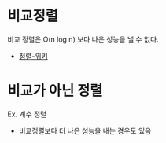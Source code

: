 # 비교정렬

비교 정렬은 O(n log n) 보다 나은 성능을 낼 수 없다.
- [정렬-위키](https://ko.wikipedia.org/wiki/%EC%A0%95%EB%A0%AC_%EC%95%8C%EA%B3%A0%EB%A6%AC%EC%A6%98)


# 비교가 아닌 정렬

Ex. 계수 정렬


- 비교정렬보다 더 나은 성능을 내는 경우도 있음